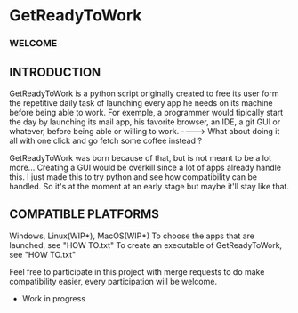 # GetReadyToWork


### WELCOME


## INTRODUCTION

GetReadyToWork is a python script originally created to free its user form the repetitive daily task of launching every app he needs on its machine before being able to work.
For exemple, a programmer would tipically start the day by launching its mail app, his favorite browser, an IDE, a git GUI or whatever, before being able or willing to work.
----> What about doing it all with one click and go fetch some coffee instead ?

GetReadyToWork was born because of that, but is not meant to be a lot more... Creating a GUI would be overkill since a lot of apps already handle this.
I just made this to try python and see how compatibility can be handled.
So it's at the moment at an early stage but maybe it'll stay like that.


## COMPATIBLE PLATFORMS

Windows, Linux(WIP*), MacOS(WIP*)
To choose the apps that are launched, see "HOW TO.txt"
To create an executable of GetReadyToWork, see "HOW TO.txt"


Feel free to participate in this project with merge requests to do make compatibility easier, every participation will be welcome.



* Work in progress






